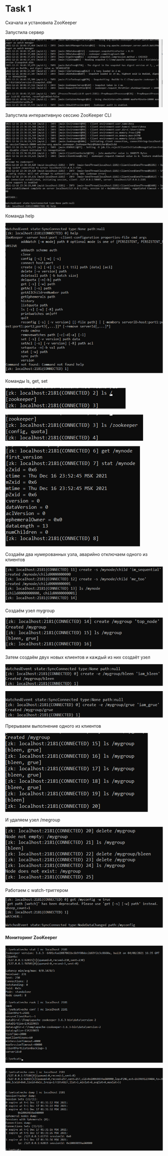 # Task 1

Скачала и установила ZooKeeper

Запустила сервер

![](image/Server.PNG)

Запустила интерактивную сессию ZooKeeper CLI

![](image/1.png)

Команда help

![](image/help.png)

Команды ls, get, set

![](image/ls.png)

![](image/ls2.png)

![](image/getset.png)

Создаём два нумерованных узла, аварийно отключаем одного из клиентов

![](image/num.png)

Создаём узел mygroup

![](image/mygroup.png)

Затем создаём двух новых клиентов и каждый из них создаёт узел

![](image/bleen.png)

![](image/grue.png)

Прерываем выполнение одного из клиентов

![](image/delete.png)

И удаляем узел /megroup

![](image/delete2.png)

Работаем с watch-триггером

![](image/2.1.png)

#### Мониторинг ZooKeeper

![](image/m1.png)

![](image/m2.png)










